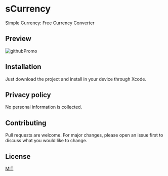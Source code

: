# sCurrency
Simple Currency: Free Currency Converter

## Preview

![githubPromo](https://user-images.githubusercontent.com/29552154/126325754-2782df1d-98bd-4848-88bd-a44dfa1d6a4f.png)

## Installation

Just download the project and install in your device through Xcode.

## Privacy policy
No personal information is collected.

## Contributing
Pull requests are welcome. For major changes, please open an issue first to discuss what you would like to change.

## License
[MIT](https://choosealicense.com/licenses/mit/)
